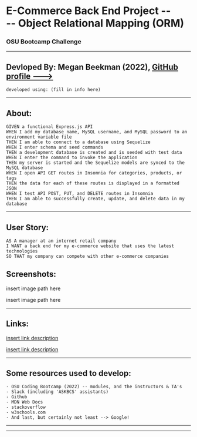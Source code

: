 # E-Commerce Back End Project --<br>-- Object Relational Mapping (ORM)
### OSU Bootcamp Challenge 
---------------------------------------------------
## Devloped By: Megan Beekman (2022), [GitHub profile --->](https://github.com/meganbeek98)
    developed using: (fill in info here)

---------------------------------------------------

## About: <br>
    GIVEN a functional Express.js API
    WHEN I add my database name, MySQL username, and MySQL password to an environment variable file
    THEN I am able to connect to a database using Sequelize
    WHEN I enter schema and seed commands
    THEN a development database is created and is seeded with test data
    WHEN I enter the command to invoke the application
    THEN my server is started and the Sequelize models are synced to the MySQL database
    WHEN I open API GET routes in Insomnia for categories, products, or tags
    THEN the data for each of these routes is displayed in a formatted JSON
    WHEN I test API POST, PUT, and DELETE routes in Insomnia
    THEN I am able to successfully create, update, and delete data in my database

---------------------------------------------------

## User Story: <br>
    AS A manager at an internet retail company
    I WANT a back end for my e-commerce website that uses the latest technologies
    SO THAT my company can compete with other e-commerce companies

## Screenshots: <br>

<img>insert image path here</img>

<img>insert image path here</img>

---------------------------------------------------

## Links: <br>

[insert link description](insert-actual-link-here)

[insert link description](insert-actual-link-here)

----------------------------------------------------

## Some resources used to develop: <br>
    - OSU Coding Bootcamp (2022) -- modules, and the instructors & TA's
    - Slack (including 'ASKBCS' assistants)
    - Github
    - MDN Web Docs
    - stackoverflow
    - w3schools.com
    - And last, but certainly not least --> Google!

----------------------------------------------------
----------------------------------------------------